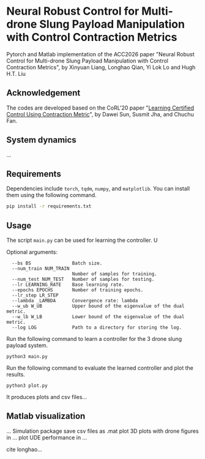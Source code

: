# Neural Robust Control for Multi-drone Slung Payload Manipulation with Control Contraction Metrics
Pytorch and Matlab implementation of the ACC2026 paper "Neural Robust Control for Multi-drone Slung Payload Manipulation with Control Contraction Metrics", by Xinyuan Liang, Longhao Qian, Yi Lok Lo and Hugh H.T. Liu

## Acknowledgement
The codes are developed based on the CoRL'20 paper "[Learning Certified Control Using Contraction Metric](https://arxiv.org/abs/2011.12569)", by Dawei Sun, Susmit Jha, and Chuchu Fan.

## System dynamics
...

## Requirements
Dependencies include ```torch```, ```tqdm```, ```numpy```, and ```matplotlib```. You can install them using the following command.
```bash
pip install -r requirements.txt
```

## Usage
The script ```main.py``` can be used for learning the controller. U

Optional arguments:
```
  --bs BS               Batch size.
  --num_train NUM_TRAIN
                        Number of samples for training.
  --num_test NUM_TEST   Number of samples for testing.
  --lr LEARNING_RATE    Base learning rate.
  --epochs EPOCHS       Number of training epochs.
  --lr_step LR_STEP
  --lambda _LAMBDA      Convergence rate: lambda
  --w_ub W_UB           Upper bound of the eigenvalue of the dual metric.
  --w_lb W_LB           Lower bound of the eigenvalue of the dual metric.
  --log LOG             Path to a directory for storing the log.
```

Run the following command to learn a controller for the 3 drone slung payload system.
```
python3 main.py
```

Run the following command to evaluate the learned controller and plot the results.
```
python3 plot.py
```
It produces plots and csv files...


## Matlab visualization
...
Simulation package
save csv files as .mat
plot 3D plots with drone figures in ...
plot UDE performance in ...

cite longhao...